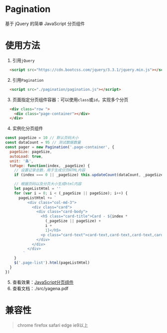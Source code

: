 # Pagination

基于 jQuery 的简单 JavaScript 分页组件

# 使用方法

1.  引用`jQuery`

```html
  <script src="https://cdn.bootcss.com/jquery/3.3.1/jquery.min.js"></script>
```

2.  引用`Pagination`

```html
  <script src="./pagination/pagination.js"></script>
```

3.  页面指定分页组件容器：可以使用`class`或`id`，实现多个分页

```html
  <div class="row ">
    <div class="page-container"></div>
  </div>
```

4.  实例化分页组件

```javascript
const pageSize = 10 // 默认页码大小
const dataCount = 95 // 测试数据数量
const pager = new Pagination('.page-container', {
  pageSize: pageSize,
  autoLoad: true,
  unit: '条',
  toPage: function(index, _pageSize) {
    // 设置记录总数，用于生成分页HTML内容
    if (index === 0 || _pageSize) this.updateCount(dataCount, _pageSize)

    // 根据页码以及分页大小生成html内容
    let pageListHtml = ''
    for (var i = 0; i < (_pageSize || pageSize); i++) {
      pageListHtml += `
          <div class="col-md-3">
            <div class="card">
              <div class="card-body">
                <h5 class="card-title">Card - ${index *
                  (_pageSize || pageSize) +
                  i +
                  1}</h5>
                <p class="card-text">card-text,card-text,card-text,card-text</p>
              </div>
            </div>
          </div>
        `
    }
    $('.page-list').html(pageListHtml)
  }
})
```

5. 查看效果：[JavaScript分页组件](https://liverwang.github.io/Pagination/src/index.html)
6. 查看文档：./src/yagena.pdf

# 兼容性
> chrome
> firefox
> safari
> edge
> ie9以上
